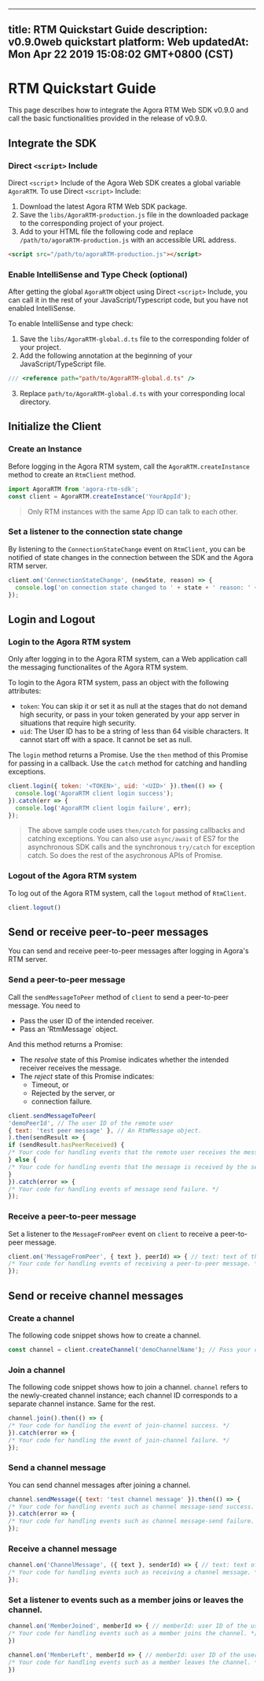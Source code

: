 
---
title: RTM Quickstart Guide
description: v0.9.0web quickstart 
platform: Web
updatedAt: Mon Apr 22 2019 15:08:02 GMT+0800 (CST)
---
# RTM Quickstart Guide
This page describes how to integrate the Agora RTM Web SDK v0.9.0 and call the basic functionalities provided in the release of v0.9.0.

## Integrate the SDK

### Direct `<script>` Include

Direct `<script`> Include of the Agora Web SDK creates a global variable `AgoraRTM`. To use Direct `<script>` Include:

1. Download the latest Agora RTM Web SDK package.
2. Save the `libs/AgoraRTM-production.js` file in the downloaded package to the corresponding project of your project. 
3. Add to your HTML file the following code and replace `/path/to/agoraRTM-production.js` with an accessible URL address.

```html
<script src="/path/to/agoraRTM-production.js"></script>
```


### Enable IntelliSense and Type Check (optional)

After getting the global `AgoraRTM` object using Direct `<script>` Include, you can call it in the rest of your JavaScript/Typescript code, but you have not enabled IntelliSense.

To enable IntelliSense and type check:

1. Save the `libs/AgoraRTM-global.d.ts` file to the corresponding folder of your project. 
2. Add the following annotation at the beginning of your JavaScript/TypeScript file. 

```JavaScript
/// <reference path="path/to/AgoraRTM-global.d.ts" />
```

3. Replace `path/to/AgoraRTM-global.d.ts` with your corresponding local directory.



## Initialize the Client

### Create an Instance

Before logging in the Agora RTM system, call the `AgoraRTM.createInstance` method to create an `RtmClient` method.

```JavaScript
import AgoraRTM from 'agora-rtm-sdk';
const client = AgoraRTM.createInstance('YourAppId'); 
```
> Only RTM instances with the same App ID can talk to each other.

### Set a listener to the connection state change 

By listening to the `ConnectionStateChange` event on `RtmClient`, you can be notified of state changes in the connection between the SDK and the Agora RTM server. 

```JavaScript
client.on('ConnectionStateChange', (newState, reason) => {
  console.log('on connection state changed to ' + state + ' reason: ' + reason);
});
```

## Login and Logout

### Login to the Agora RTM system

Only after logging in to the Agora RTM system, can a Web application call the messaging functionalites of the Agora RTM system. 

To login to the Agora RTM system, pass an object with the following attributes:
- `token`: You can skip it or set it as null at the stages that do not demand high security, or pass in your token generated by your app server in situations that require high security. 
- `uid`: The User ID has to be a string of less than 64 visible characters. It cannot start off with a space. It cannot be set as null. 

The `login` method returns a Promise. Use the `then` method of this Promise for passing in a callback. Use the `catch` method for catching and handling exceptions. 

```JavaScript
client.login({ token: '<TOKEN>', uid: '<UID>' }).then(() => {
  console.log('AgoraRTM client login success');
}).catch(err => {
  console.log('AgoraRTM client login failure', err);
});
```

> The above sample code uses `then/catch` for passing callbacks and catching exceptions. 
> You can also use `async/await` of ES7 for the asynchronous SDK calls and the synchronous `try/catch` for exception catch. So does the rest of the asychronous APIs of Promise. 

### Logout of the Agora RTM system

To log out of the Agora RTM system, call the `logout` method of `RtmClient`.

```JavaScript
client.logout()
```



## Send or receive peer-to-peer messages

You can send and receive peer-to-peer messages after logging in Agora's RTM server.

### Send a peer-to-peer message

Call the `sendMessageToPeer` method of `client` to send a peer-to-peer message. You need to

- Pass the user ID of the intended receiver.
- Pass an 'RtmMessage` object.

And this method returns a Promise:

- The *resolve* state of this Promise indicates whether the intended receiver receives the message.
- The *reject* state of this Promise indicates:
     - Timeout, or
     - Rejected by the server, or 
     - connection failure.

```JavaScript
client.sendMessageToPeer(
'demoPeerId', // The user ID of the remote user
{ text: 'test peer message' }, // An RtmMessage object.
).then(sendResult => {
if (sendResult.hasPeerReceived) {
/* Your code for handling events that the remote user receives the message. */
} else {
/* Your code for handling events that the message is received by the server but the remote user cannot be reached. */
}
}).catch(error => {
/* Your code for handling events of message send failure. */
});
```

### Receive a peer-to-peer message

Set a listener to the `MessageFromPeer` event on `client` to receive a peer-to-peer message.

```JavaScript
client.on('MessageFromPeer', { text }, peerId) => { // text: text of the received message; peerId: User ID of the sender.
/* Your code for handling events of receiving a peer-to-peer message. */
});
```

## Send or receive channel messages

### Create a channel

The following code snippet shows how to create a channel.

```JavaScript
const channel = client.createChannel('demoChannelName'); // Pass your channel ID here.
```

### Join a channel

The following code snippet shows how to join a channel.  `channel` refers to the newly-created channel instance; each channel ID corresponds to a separate channel instance. Same for the rest.

```JavaScript
channel.join().then(() => {
/* Your code for handling the event of join-channel success. */
}).catch(error => {
/* Your code for handling the event of join-channel failure. */
});
```

### Send a channel message

You can send channel messages after joining a channel.

```JavaScript
channel.sendMessage({ text: 'test channel message' }).then(() => {
/* Your code for handling events such as channel message-send success. */
}).catch(error => {
/* Your code for handling events such as channel message-send failure. */
});
```

### Receive a channel message

```JavaScript
channel.on('ChannelMessage', ({ text }, senderId) => { // text: text of the received channel message; senderId: user ID of the sender.
/* Your code for handling events such as receiving a channel message. */
});
```

### Set a listener to events such as a member joins or leaves the channel.

```JavaScript
channel.on('MemberJoined', memberId => { // memberId: user ID of the user joining the channel
/* Your code for handling events such as a member joins the channel. */
})
```

```JavaScript
channel.on('MemberLeft', memberId => { // memberId: user ID of the user joining the channel.
/* Your code for handling events such as a member leaves the channel. */
})
```


